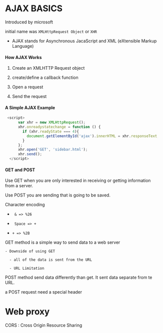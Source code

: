 
# AJAX BASICS

Introduced by microsoft

initial name was `XMLHttpRequest Object` or `XHR`

- AJAX stands for Asynchronous JacaScript and XML (eXtensible Markup Language)

#### How AJAX Works

1. Create an XMLHTTP Request object

2. create/define a callback function

3. Open a request

4. Send the request

#### A Simple AJAX Example

```js
 <script>
      var xhr = new XMLHttpRequest();
      xhr.onreadystatechange = function () {
        if (xhr.readyState === 4){
          document.getElementById('ajax').innerHTML = xhr.responseText;
        }
      };
      xhr.open('GET', 'sidebar.html');
      xhr.send();
  </script>
  ```
  #### GET and POST
  
  Use GET when you are only interested in receiving or getting information from a server.
  
  Use POST you are sending that is going to be saved.
  
  Character encoding
  
  - ` & => %26`
  
  - ` Space => +`
  
  - `+ => %2B`
  
  GET method is a simple way to send data to a web server
  
    - Downside of using GET
    
      - all of the data is sent from the URL
      
      - URL Limitation
      
 POST method send data differently than get. It sent data separate from te URL. 
 
 a POST request need a special header
 
 # Web proxy
 
 CORS : Cross Origin Resource Sharing
